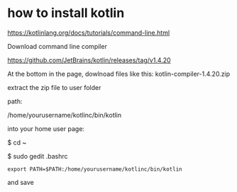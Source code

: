 
# how to install kotlin

https://kotlinlang.org/docs/tutorials/command-line.html

Download command line compiler

https://github.com/JetBrains/kotlin/releases/tag/v1.4.20

At the bottom in the page, dowlnoad files like this: kotlin-compiler-1.4.20.zip

extract the zip file to user folder

path:

/home/yourusername/kotlinc/bin/kotlin

into your home user page:

$ cd ~

$ sudo gedit .bashrc

```
export PATH=$PATH:/home/yourusername/kotlinc/bin/kotlin

```
and save
